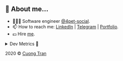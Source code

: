 ## 🦄 About me...

- 🧑🏻‍💻 Software engineer [@4pet-social](https://github.com/4pet-social).
- 📫 How to reach me: [LinkedIn](https://linkedin.com/in/103cuong) | [Telegram](https://t.me/cuong103) | [Portfolio](https://103cuong.github.io/).
- 💵 Hire [me](mailto:103cuong@gmail.com).

<details><summary>Dev Metrics 💅</summary>

<!--START_SECTION:waka-->
![Profile Views](http://img.shields.io/badge/Profile%20Views-15-blue)

![Lines of code](https://img.shields.io/badge/From%20Hello%20World%20I%27ve%20Written-17.6%20million%20lines%20of%20code-blue)

**🐱 My Github Data** 

> 🏆 2,271 Contributions in the Year 2020
 > 
> 📦 497.1 kB Used in Github's Storage 
 > 
> 💼 Opted to Hire
 > 
> 📜 154 Public Repositories
 > 
> 🔑 0 Private Repository 
 > 
**I'm a Night 🦉** 

```text
🌞 Morning    63 commits     ███░░░░░░░░░░░░░░░░░░░░░░   11.98% 
🌆 Daytime    155 commits    ███████░░░░░░░░░░░░░░░░░░   29.47% 
🌃 Evening    190 commits    █████████░░░░░░░░░░░░░░░░   36.12% 
🌙 Night      118 commits    █████░░░░░░░░░░░░░░░░░░░░   22.43%

```
📅 **I'm Most Productive on Thursday** 

```text
Monday       53 commits     ██░░░░░░░░░░░░░░░░░░░░░░░   10.08% 
Tuesday      82 commits     ████░░░░░░░░░░░░░░░░░░░░░   15.59% 
Wednesday    45 commits     ██░░░░░░░░░░░░░░░░░░░░░░░   8.56% 
Thursday     114 commits    █████░░░░░░░░░░░░░░░░░░░░   21.67% 
Friday       73 commits     ███░░░░░░░░░░░░░░░░░░░░░░   13.88% 
Saturday     72 commits     ███░░░░░░░░░░░░░░░░░░░░░░   13.69% 
Sunday       87 commits     ████░░░░░░░░░░░░░░░░░░░░░   16.54%

```


📊 **This Week I Spent My Time On** 

```text
⌚︎ Time Zone: Asia/Ho_Chi_Minh

💬 Programming Languages: 
TypeScript               36 hrs 57 mins      ████████████████████░░░░░   82.05% 
YAML                     2 hrs 20 mins       █░░░░░░░░░░░░░░░░░░░░░░░░   5.19% 
JSON                     2 hrs 18 mins       █░░░░░░░░░░░░░░░░░░░░░░░░   5.11% 
Markdown                 2 hrs 4 mins        █░░░░░░░░░░░░░░░░░░░░░░░░   4.6% 
GraphQL                  34 mins             ░░░░░░░░░░░░░░░░░░░░░░░░░   1.29%

🔥 Editors: 
WebStorm                 40 hrs 6 mins       ██████████████████████░░░   89.08% 
VS Code                  4 hrs 55 mins       ██░░░░░░░░░░░░░░░░░░░░░░░   10.92%

```

**I Mostly Code in TypeScript** 

```text
TypeScript               43 repos            ██████████░░░░░░░░░░░░░░░   43.43% 
JavaScript               25 repos            ██████░░░░░░░░░░░░░░░░░░░   25.25% 
Go                       18 repos            ████░░░░░░░░░░░░░░░░░░░░░   18.18% 
Shell                    4 repos             █░░░░░░░░░░░░░░░░░░░░░░░░   4.04% 
Dart                     2 repos             ░░░░░░░░░░░░░░░░░░░░░░░░░   2.02%

```



<!--END_SECTION:waka-->
</details>

2020 © [Cuong Tran](https://github.com/103cuong)
